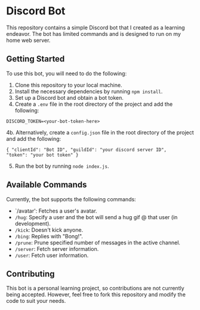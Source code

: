 # Discord Bot

This repository contains a simple Discord bot that I created as a learning endeavor. The bot has limited commands and is designed to run on my home web server.

## Getting Started

To use this bot, you will need to do the following:

1. Clone this repository to your local machine.
2. Install the necessary dependencies by running `npm install`.
3. Set up a Discord bot and obtain a bot token.
4. Create a `.env` file in the root directory of the project and add the following:

  ``DISCORD_TOKEN=<your-bot-token-here>``
  
4b. Alternatively, create a `config.json` file in the root directory of the project and add the following:

<code>{
    "clientId": "Bot ID",
    "guildId": "your discord server ID",
    "token": "your bot token"
      }</code>
      
5. Run the bot by running `node index.js`.

## Available Commands

Currently, the bot supports the following commands:

- `/avatar': Fetches a user's avatar.
- `/hug`: Specify a user and the bot will send a hug gif @ that user (in development).
- `/kick`: Doesn't kick anyone.
- `/bing`: Replies with "Bong!".
- `/prune`: Prune specified number of messages in the active channel.
- `/server`: Fetch server information.
- `/user`: Fetch user information.


## Contributing

This bot is a personal learning project, so contributions are not currently being accepted. However, feel free to fork this repository and modify the code to suit your needs.
